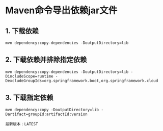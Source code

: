 # Maven命令导出依赖jar文件

## 1. 下载依赖

```shell
mvn dependency:copy-dependencies -DoutputDirectory=lib
```

## 2. 下载依赖并排除指定依赖

```shell
mvn dependency:copy-dependencies -DoutputDirectory=lib -DincludeScope=runtime -DexcludeGroupIds=org.springframework.boot,org.springframework.cloud
```

## 3. 下载指定依赖

```shell
mvn dependency:copy -DoutputDirectory=lib -Dartifact=groupId:artifactId:version

最新版本：LATEST
```